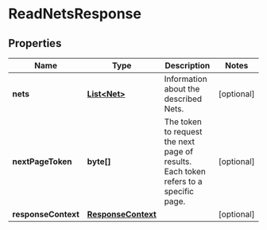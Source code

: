 

# ReadNetsResponse


## Properties

| Name | Type | Description | Notes |
|------------ | ------------- | ------------- | -------------|
|**nets** | [**List&lt;Net&gt;**](Net.md) | Information about the described Nets. |  [optional] |
|**nextPageToken** | **byte[]** | The token to request the next page of results. Each token refers to a specific page. |  [optional] |
|**responseContext** | [**ResponseContext**](ResponseContext.md) |  |  [optional] |



